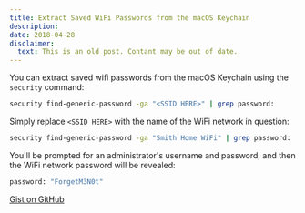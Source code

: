 ```yaml
---
title: Extract Saved WiFi Passwords from the macOS Keychain
description:
date: 2018-04-28
disclaimer:
  text: This is an old post. Contant may be out of date.
---
```


You can extract saved wifi passwords from the macOS Keychain using the `security` command:

```bash
security find-generic-password -ga "<SSID HERE>" | grep password:
```

Simply replace `<SSID HERE>` with the name of the WiFi network in question:

```bash
security find-generic-password -ga "Smith Home WiFi" | grep password:
```

You'll be prompted for an administrator's username and password, and then the WiFi network password will be revealed:

```bash
password: "ForgetM3N0t"
```

[Gist on GitHub](https://gist.github.com/lucascantor/fa0ab626d8bacba2556c1b77ba10b0bd)

